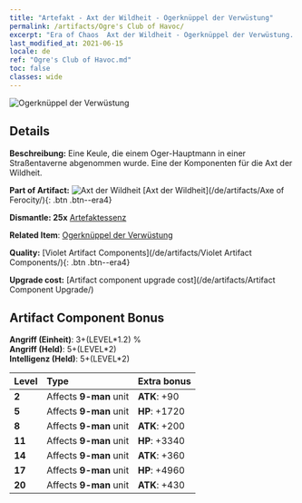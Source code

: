 ```yaml
---
title: "Artefakt - Axt der Wildheit - Ogerknüppel der Verwüstung"
permalink: /artifacts/Ogre's Club of Havoc/
excerpt: "Era of Chaos  Axt der Wildheit - Ogerknüppel der Verwüstung. Eine Keule, die einem Oger-Hauptmann in einer Straßentaverne abgenommen wurde. Eine der Komponenten für die Axt der Wildheit."
last_modified_at: 2021-06-15
locale: de
ref: "Ogre's Club of Havoc.md"
toc: false
classes: wide
---
```


 ![Ogerknüppel der Verwüstung](/images/t/artifact_40311.png)



## Details

 **Beschreibung:** Eine Keule, die einem Oger-Hauptmann in einer Straßentaverne abgenommen wurde. Eine der Komponenten für die Axt der Wildheit.

 **Part of Artifact:** ![Axt der Wildheit](/images/t/icon_artifact_31.png) [Axt der Wildheit](/de/artifacts/Axe of Ferocity/){: .btn .btn--era4}

 **Dismantle: 25x** [Artefaktessenz](/ItemsDE/con_905/)

 **Related Item**: [Ogerknüppel der Verwüstung](/ItemsDE/art_125/)

 **Quality:** [Violet Artifact Components](/de/artifacts/Violet Artifact Components/){: .btn .btn--era4}

 **Upgrade cost:** [Artifact component upgrade cost](/de/artifacts/Artifact Component Upgrade/)

## Artifact Component Bonus

  **Angriff (Einheit)**: 3+(LEVEL\*1.2) %<br/>**Angriff (Held)**: 5+(LEVEL\*2)<br/>**Intelligenz (Held)**: 5+(LEVEL\*2)

  |  Level  | Type |    Extra bonus  | 
  |:--------|:-----|:----------------| 
  | **2** | Affects **9-man** unit | **ATK**: +90 | 
  | **5** | Affects **9-man** unit | **HP**: +1720 | 
  | **8** | Affects **9-man** unit | **ATK**: +200 | 
  | **11** | Affects **9-man** unit | **HP**: +3340 | 
  | **14** | Affects **9-man** unit | **ATK**: +360 | 
  | **17** | Affects **9-man** unit | **HP**: +4960 | 
  | **20** | Affects **9-man** unit | **ATK**: +430 | 

